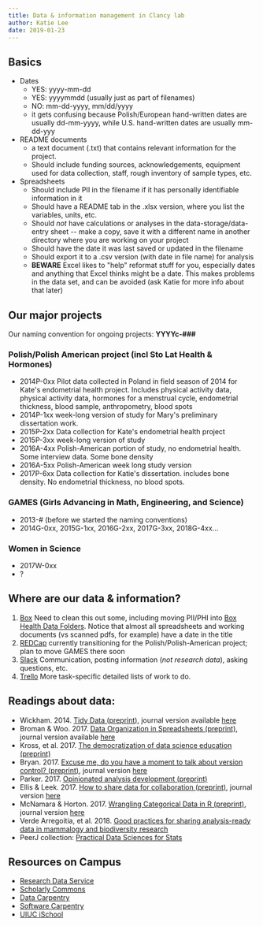 ```yaml
---
title: Data & information management in Clancy lab
author: Katie Lee
date: 2019-01-23
---
```


## Basics
- Dates
    + YES: yyyy-mm-dd
    + YES: yyyymmdd (usually just as part of filenames)
    + NO: mm-dd-yyyy, mm/dd/yyyy
    + it gets confusing because Polish/European hand-written dates are usually dd-mm-yyyy, while U.S. hand-written dates are usually mm-dd-yyy
- README documents
    + a text document (.txt) that contains relevant information for the project.
    + Should include funding sources, acknowledgements, equipment used for data collection, staff, rough inventory of sample types, etc.
- Spreadsheets
    + Should include PII in the filename if it has personally identifiable information in it
    + Should have a README tab in the .xlsx version, where you list the variables, units, etc.
    + Should *not* have calculations or analyses in the data-storage/data-entry sheet -- make a copy, save it with a different name in another directory where you are working on your project
    + Should have the date it was last saved or updated in the filename
    + Should export it to a .csv version (with date in file name) for analysis
    + **BEWARE** Excel likes to "help" reformat stuff for you, especially dates and anything that Excel thinks might be a date. This makes problems in the data set, and can be avoided (ask Katie for more info about that later)

## Our major projects
Our naming convention for ongoing projects: **YYYYc-###**

### Polish/Polish American project (incl Sto Lat Health & Hormones)
- 2014P-0xx Pilot data collected in Poland in field season of 2014 for Kate's endometrial health project. Includes physical activity data, physical activity data, hormones for a menstrual cycle, endometrial thickness, blood sample, anthropometry, blood spots
- 2014P-1xx week-long version of study for Mary's preliminary dissertation work. 
- 2015P-2xx Data collection for Kate's endometrial health project
- 2015P-3xx week-long version of study
- 2016A-4xx Polish-American portion of study, no endometrial health. Some interview data. Some bone density
- 2016A-5xx Polish-American week long study version
- 2017P-6xx Data collection for Katie's dissertation. includes bone density. No endometrial thickness, no blood spots.

### GAMES (Girls Advancing in Math, Engineering, and Science)
- 2013-# (before we started the naming conventions)
- 2014G-0xx, 2015G-1xx, 2016G-2xx, 2017G-3xx, 2018G-4xx...

### Women in Science
- 2017W-0xx
- ?

## Where are our data & information?

1. [Box](box.illinois.edu)  Need to clean this out some, including moving PII/PHI into [Box Health Data Folders](https://hipaa.uillinois.edu/protecting-phi-with-box-health-data-folders/). Notice that almost all spreadsheets and working documents (vs scanned pdfs, for example) have a date in the title
2. [REDCap](http://redcap.healthinstitute.illinois.edu) currently transitioning for the Polish/Polish-American project; plan to move GAMES there soon
3. [Slack](clancylab.slack.com) Communication, posting information (*not research data*), asking questions, etc.
4. [Trello](trello.com) More task-specific detailed lists of work to do.


## Readings about data:
-  Wickham. 2014. [Tidy Data (preprint)](http://vita.had.co.nz/papers/tidy-data.pdf), journal version available [here](https://www.jstatsoft.org/article/view/v059i10)
-  Broman & Woo. 2017. [Data Organization in Spreadsheets (preprint)](https://peerj.com/preprints/3183/), journal version available [here](https://www.tandfonline.com/doi/full/10.1080/00031305.2017.1375989)
-  Kross, et al. 2017. [The democratization of data science education (preprint)](https://peerj.com/preprints/3195/)
-  Bryan. 2017. [Excuse me, do you have a moment to talk about version control? (preprint)](https://peerj.com/preprints/3159/), journal version [here](https://www.tandfonline.com/doi/full/10.1080/00031305.2017.1399928)
-  Parker. 2017. [Opinionated analysis development (preprint)](https://peerj.com/preprints/3210/)
-  Ellis & Leek. 2017. [How to share data for collaboration (preprint)](https://peerj.com/preprints/3139/), journal version [here](https://doi.org/10.1080/00031305.2017.1375987)
-  McNamara & Horton. 2017. [Wrangling Categorical Data in R (preprint)](https://peerj.com/preprints/3163/), journal version [here](https://doi.org/10.1080/00031305.2017.1356375)
-  Verde Arregoitia, et al. 2018. [Good practices for sharing analysis-ready data in mammalogy and biodiversity research](http://www.italian-journal-of-mammalogy.it/Good-practices-for-sharing-analysis-ready-data-in-mammalogy-and-biodiversity-research,101564,0,2.html)
-  PeerJ collection: [Practical Data Sciences for Stats](https://peerj.com/collections/50-practicaldatascistats/)

## Resources on Campus
- [Research Data Service](https://www.library.illinois.edu/rds/)
- [Scholarly Commons](https://www.library.illinois.edu/sc/)
- [Data Carpentry](https://datacarpentry.org/lessons/)
- [Software Carpentry](https://software-carpentry.org/lessons/)
- [UIUC iSchool](https://ischool.illinois.edu/degrees-programs/courses)

